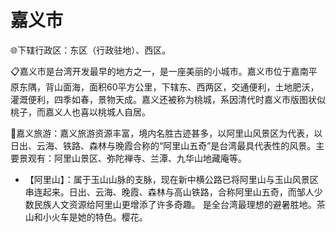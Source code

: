 # 嘉义市  
🌐下辖行政区：东区（行政驻地）、西区。  
  
📋嘉义市是台湾开发最早的地方之一，是一座美丽的小城市。嘉义市位于嘉南平原东隅，背山面海，面积60平方公里，下辖东、西两区，交通便利，土地肥沃，灌溉便利，四季如春，景物天成。嘉义还被称为桃城，系因清代时嘉义市版图状似桃子，而嘉义人也喜以桃城人自居。

🧭嘉义旅游：嘉义旅游资源丰富，境内名胜古迹甚多，以阿里山风景区为代表，以日出、云海、铁路、森林与晚霞合称的“阿里山五奇”是台湾最具代表性的风景。主要景观有：阿里山景区、弥陀禅寺、兰潭、九华山地藏庵等。  
  
* 【阿里山】：属于玉山山脉的支脉，现在新中横公路已将阿里山与玉山风景区串连起来。日出、云海、晚霞、森林与高山铁路，合称阿里山五奇，而邹人少数民族人文资源给阿里山更增添了许多奇趣。  是全台湾最理想的避暑胜地。茶山和小火车是她的特色。樱花。  